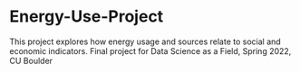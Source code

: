 # Energy-Use-Project
This project explores how energy usage and sources relate to social and economic indicators. Final project for Data Science as a Field, Spring 2022, CU Boulder
